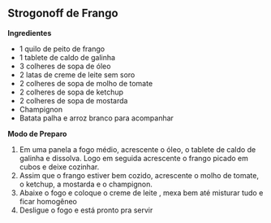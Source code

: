 ## Strogonoff de Frango

**Ingredientes**

- 1 quilo de peito de frango 
- 1 tablete de caldo de galinha
- 3 colheres de sopa de óleo 
- 2 latas de creme de leite sem soro
- 2 colheres de sopa de molho de tomate 
- 2 colheres de sopa de ketchup
- 2 colheres de sopa de mostarda 
- Champignon
- Batata palha e arroz branco para acompanhar 

**Modo de Preparo** 

1.  Em uma panela a fogo médio, acrescente o óleo, o tablete de caldo de galinha e dissolva. Logo em seguida acrescente o frango picado em cubos e deixe cozinhar.
2. Assim que o frango estiver bem cozido, acrescente o molho de tomate, o ketchup, a mostarda e o champignon.
3. Abaixe o fogo e coloque o creme de leite , mexa bem até misturar tudo e ficar homogêneo 
4. Desligue o fogo e está pronto pra servir 

